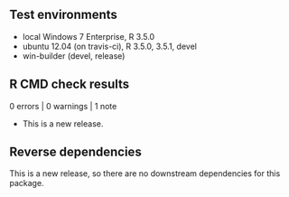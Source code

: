 ## Test environments

* local Windows 7 Enterprise, R 3.5.0
* ubuntu 12.04 (on travis-ci), R 3.5.0, 3.5.1, devel
* win-builder (devel, release)

## R CMD check results

0 errors | 0 warnings | 1 note

* This is a new release.

## Reverse dependencies

This is a new release, so there are no downstream dependencies for this package.
